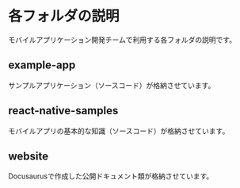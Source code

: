 # 各フォルダの説明

モバイルアプリケーション開発チームで利用する各フォルダの説明です。

## example-app

サンプルアプリケーション（ソースコード）が格納させています。

## react-native-samples

モバイルアプリの基本的な知識（ソースコード）が格納させています。

## website

Docusaurusで作成した公開ドキュメント類が格納させています。

<!-- textlint-enable -->

